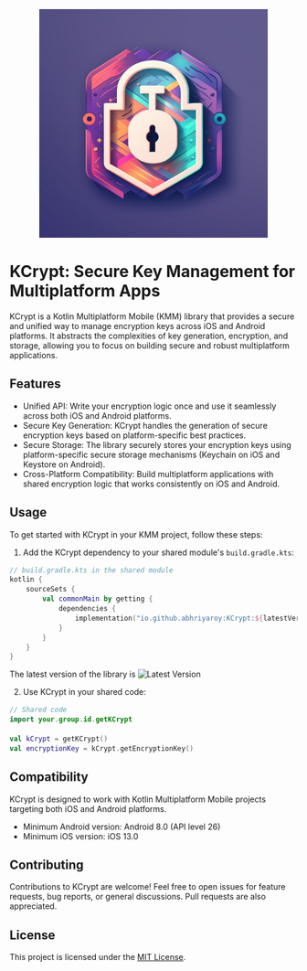 <p align="center"><img src="KCrypt.png" height="400"></p>

# KCrypt: Secure Key Management for Multiplatform Apps

KCrypt is a Kotlin Multiplatform Mobile (KMM) library that provides a secure and unified way to manage encryption keys across iOS and Android platforms. It abstracts the complexities of key generation, encryption, and storage, allowing you to focus on building secure and robust multiplatform applications.

## Features

- Unified API: Write your encryption logic once and use it seamlessly across both iOS and Android platforms.
- Secure Key Generation: KCrypt handles the generation of secure encryption keys based on platform-specific best practices.
- Secure Storage: The library securely stores your encryption keys using platform-specific secure storage mechanisms (Keychain on iOS and Keystore on Android).
- Cross-Platform Compatibility: Build multiplatform applications with shared encryption logic that works consistently on iOS and Android.

## Usage

To get started with KCrypt in your KMM project, follow these steps:

1. Add the KCrypt dependency to your shared module's `build.gradle.kts`:
   
```kotlin
// build.gradle.kts in the shared module
kotlin {
    sourceSets {
        val commonMain by getting {
            dependencies {
                implementation("io.github.abhriyaroy:KCrypt:${latestVersion}")
            }
        }
    }
}
```
The latest version of the library is ![Latest Version](https://maven-badges.herokuapp.com/maven-central/io.github.abhriyaroy/KCrypt/badge.svg)

2. Use KCrypt in your shared code:

```kotlin
// Shared code
import your.group.id.getKCrypt

val kCrypt = getKCrypt()
val encryptionKey = kCrypt.getEncryptionKey()
```


## Compatibility

KCrypt is designed to work with Kotlin Multiplatform Mobile projects targeting both iOS and Android platforms.

- Minimum Android version: Android 8.0 (API level 26)
- Minimum iOS version: iOS 13.0

## Contributing

Contributions to KCrypt are welcome! Feel free to open issues for feature requests, bug reports, or general discussions. Pull requests are also appreciated.

## License

This project is licensed under the [MIT License](LICENSE).
